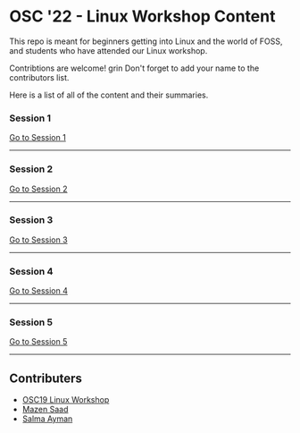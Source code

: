 # OSC '22 - Linux Workshop Content

This repo is meant for beginners getting into Linux and the world of FOSS, and students who have attended our Linux workshop.

Contribtions are welcome! grin Don't forget to add your name to the contributors list.

Here is a list of all of the content and their summaries.

### Session 1

[Go to Session 1](session-1)

---

### Session 2

[Go to Session 2](session-2)

---

### Session 3

[Go to Session 3](session-3)

---

### Session 4

[Go to Session 4](session-4)

---

### Session 5

[Go to Session 5](session-5)

---

## Contributers
- [OSC19 Linux Workshop](https://github.com/Open-Source-Community/OSC19-Linux-Workshop-Sessions)
- [Mazen Saad](https://github.com/mazzensaadd)
- [Salma Ayman](https://github.com/SalmaAlassal)


